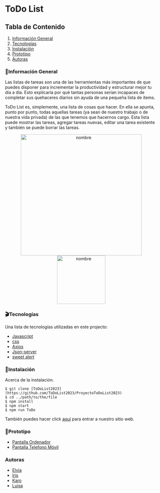 # ToDo List


## Tabla de Contenido
1. [Información General](#Info-General)
2. [Tecnologías](#Tecnologías)
3. [Instalación](#Instalación)
4. [Prototipo](#Prototipo)
5. [Autoras](#Autoras)

### :notebook:Información General

Las listas de tareas son una de las herramientas más importantes de que puedes disponer para incrementar la productividad y estructurar mejor tu día a día. Esto explicaría por qué tantas personas serían incapaces de completar sus quehaceres diarios sin ayuda de una pequeña lista de ítems.

ToDo List es, simplemente, una lista de cosas que hacer. En ella se apunta, punto por punto, todas aquellas tareas (ya sean de nuestro trabajo o de nuestra vida privada) de las que tenemos que hacernos cargo. Esta lista puede mostrar las tareas, agregar tareas nuevas, editar una tarea existente y también se puede borrar las tareas.
<p align="center"><img width="400" alt="nombre" src="https://github.com/ToDoList2023/ProyectoToDoList2023/blob/main/src/assets/img/pantalla_desktop.png"><img width="160" alt="nombre" src="https://github.com/ToDoList2023/ProyectoToDoList2023/blob/main/src/assets/img/pantalla_movil.png"></p>

### :clapper:Tecnologías

Una lista de tecnologías utilizadas en este projecto:
* [Javascript](https://www.javascript.com/)
* [css](https://www.w3schools.com/Css/)
* [Axios](https://axios-http.com/es/)
* [Json-server](https://www.npmjs.com/package/json-server)
* [sweet alert](https://sweetalert.js.org/)


### :minidisc:Instalación

Acerca de la instalación. 
```
$ git clone [ToDoList2023](https://github.com/ToDoList2023/ProyectoToDoList2023)
$ cd ../path/to/the/file
$ npm install
$ npm start
$ npm run ToDo
```
También puedes hacer click [aquí](https://to-do-list-v023.vercel.app/) para entrar a nuestro sitio web.

### :movie_camera:Prototipo

* [Pantalla Ordenador](https://www.figma.com/proto/QJNw4XKufx7OgwqloWiqN6/ProyectoToDoList2023?node-id=2%3A2&scaling=min-zoom&page-id=0%3A1&starting-point-node-id=2%3A2)
* [Pantalla Telefono Móvil](https://www.figma.com/proto/QJNw4XKufx7OgwqloWiqN6/ProyectoToDoList2023?node-id=10%3A5&scaling=scale-down&page-id=10%3A4&starting-point-node-id=10%3A5)

### Autoras
* [Elvia](https://github.com/ElviaBth)
* [Iris](https://github.com/mauisiri)
* [Karo](https://github.com/KaroVillarraga)
* [Luisa](https://github.com/LuisaVAZ)


